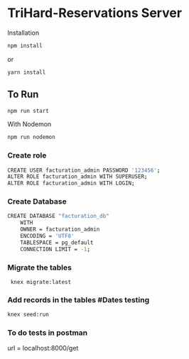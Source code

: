 # TriHard-Reservations Server

Installation
```bash
npm install
```
or
```bash
yarn install
```
## To Run
```bash
npm run start
```
With Nodemon
```bash
npm run nodemon
```
### Create role
```bash
CREATE USER facturation_admin PASSWORD '123456';
ALTER ROLE facturation_admin WITH SUPERUSER;
ALTER ROLE facturation_admin WITH LOGIN;
```
### Create Database 
```bash
CREATE DATABASE "facturation_db"
    WITH 
    OWNER = facturation_admin
    ENCODING = 'UTF8'
    TABLESPACE = pg_default
    CONNECTION LIMIT = -1;
```

### Migrate the tables
```
 knex migrate:latest
```

### Add records in the tables #Dates testing
```bash
knex seed:run
```

### To do tests in postman
url = localhost:8000/get




